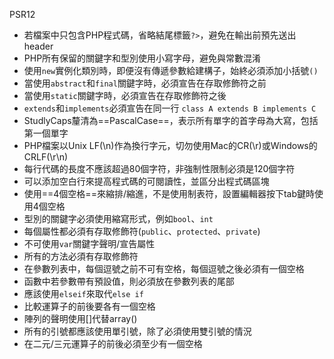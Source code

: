 PSR12
- 若檔案中只包含PHP程式碼，省略結尾標籤`?>`，避免在輸出前預先送出header
- PHP所有保留的關鍵字和型別使用小寫字母，避免與常數混淆
- 使用`new`實例化類別時，即便沒有傳遞參數給建構子，始終必須添加小括號`()`
- 當使用`abstract`和`final`關鍵字時，必須宣告在存取修飾符之前
- 當使用`static`關鍵字時，必須宣告在存取修飾符之後
- `extends`和`implements`必須宣告在同一行 `class A extends B implements C`
- StudlyCaps釐清為==PascalCase==，表示所有單字的首字母為大寫，包括第一個單字
- PHP檔案以Unix LF(\n)作為換行字元，切勿使用Mac的CR(\r)或Windows的CRLF(\r\n)
- 每行代碼的長度不應該超過80個字符，非強制性限制必須是120個字符
- 可以添加空白行來提高程式碼的可閱讀性，並區分出程式碼區塊
- 使用==4個空格==來縮排/縮進，不是使用制表符，設置編輯器按下tab鍵時使用4個空格
- 型別的關鍵字必須使用縮寫形式，例如`bool`、`int`
- 每個屬性都必須有存取修飾符(`public`、`protected`、`private`)
- 不可使用`var`關鍵字聲明/宣告屬性
- 所有的方法必須有存取修飾符
- 在參數列表中，每個逗號之前不可有空格，每個逗號之後必須有一個空格
- 函數中若參數帶有預設值，則必須放在參數列表的尾部
- 應該使用`elseif`來取代`else if`
- 比較運算子的前後要各有一個空格
- 陣列的聲明使用[]代替array()
- 所有的引號都應該使用單引號，除了必須使用雙引號的情況
- 在二元/三元運算子的前後必須至少有一個空格